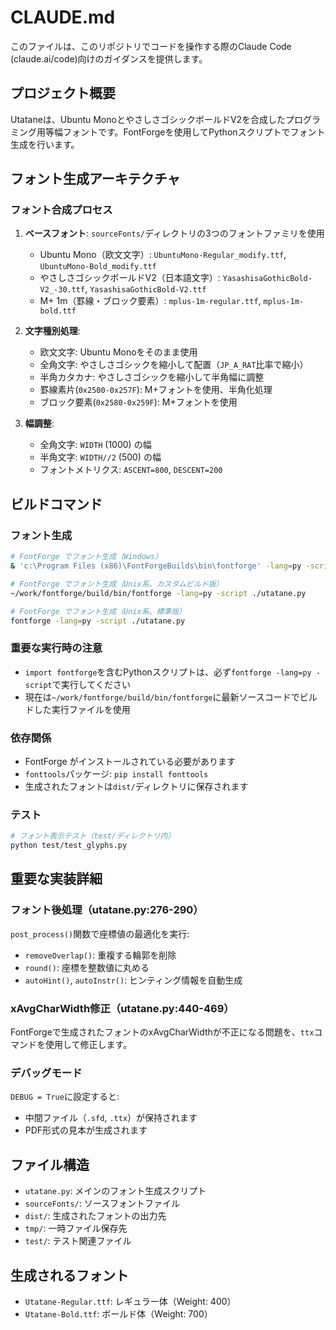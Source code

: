 # CLAUDE.md

このファイルは、このリポジトリでコードを操作する際のClaude Code (claude.ai/code)向けのガイダンスを提供します。

## プロジェクト概要

Utataneは、Ubuntu MonoとやさしさゴシックボールドV2を合成したプログラミング用等幅フォントです。FontForgeを使用してPythonスクリプトでフォント生成を行います。

## フォント生成アーキテクチャ

### フォント合成プロセス
1. **ベースフォント**: `sourceFonts/`ディレクトリの3つのフォントファミリを使用
   - Ubuntu Mono（欧文文字）: `UbuntuMono-Regular_modify.ttf`, `UbuntuMono-Bold_modify.ttf`
   - やさしさゴシックボールドV2（日本語文字）: `YasashisaGothicBold-V2_-30.ttf`, `YasashisaGothicBold-V2.ttf`
   - M+ 1m（罫線・ブロック要素）: `mplus-1m-regular.ttf`, `mplus-1m-bold.ttf`

2. **文字種別処理**:
   - 欧文文字: Ubuntu Monoをそのまま使用
   - 全角文字: やさしさゴシックを縮小して配置（`JP_A_RAT`比率で縮小）
   - 半角カタカナ: やさしさゴシックを縮小して半角幅に調整
   - 罫線素片(`0x2500-0x257F`): M+フォントを使用、半角化処理
   - ブロック要素(`0x2580-0x259F`): M+フォントを使用

3. **幅調整**:
   - 全角文字: `WIDTH` (1000) の幅
   - 半角文字: `WIDTH//2` (500) の幅
   - フォントメトリクス: `ASCENT=800`, `DESCENT=200`

## ビルドコマンド

### フォント生成
```bash
# FontForge でフォント生成（Windows）
& 'c:\Program Files (x86)\FontForgeBuilds\bin\fontforge' -lang=py -script .\utatane.py

# FontForge でフォント生成（Unix系、カスタムビルド版）
~/work/fontforge/build/bin/fontforge -lang=py -script ./utatane.py

# FontForge でフォント生成（Unix系、標準版）
fontforge -lang=py -script ./utatane.py
```

### 重要な実行時の注意
- `import fontforge`を含むPythonスクリプトは、必ず`fontforge -lang=py -script`で実行してください
- 現在は`~/work/fontforge/build/bin/fontforge`に最新ソースコードでビルドした実行ファイルを使用

### 依存関係
- FontForge がインストールされている必要があります
- `fonttools`パッケージ: `pip install fonttools`
- 生成されたフォントは`dist/`ディレクトリに保存されます

### テスト
```bash
# フォント表示テスト（test/ディレクトリ内）
python test/test_glyphs.py
```

## 重要な実装詳細

### フォント後処理（utatane.py:276-290）
`post_process()`関数で座標値の最適化を実行:
- `removeOverlap()`: 重複する輪郭を削除
- `round()`: 座標を整数値に丸める  
- `autoHint()`, `autoInstr()`: ヒンティング情報を自動生成

### xAvgCharWidth修正（utatane.py:440-469）
FontForgeで生成されたフォントのxAvgCharWidthが不正になる問題を、`ttx`コマンドを使用して修正します。

### デバッグモード
`DEBUG = True`に設定すると:
- 中間ファイル（`.sfd`, `.ttx`）が保持されます
- PDF形式の見本が生成されます

## ファイル構造
- `utatane.py`: メインのフォント生成スクリプト
- `sourceFonts/`: ソースフォントファイル
- `dist/`: 生成されたフォントの出力先
- `tmp/`: 一時ファイル保存先
- `test/`: テスト関連ファイル

## 生成されるフォント
- `Utatane-Regular.ttf`: レギュラー体（Weight: 400）
- `Utatane-Bold.ttf`: ボールド体（Weight: 700）